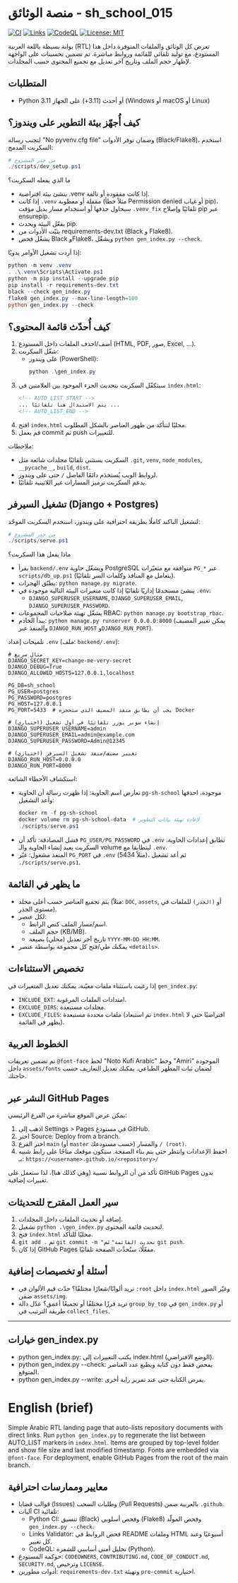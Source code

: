 # منصة الوثائق - sh_school_015

[![CI](https://github.com/mesuef1974/sh_school_015/actions/workflows/python-ci.yml/badge.svg)](https://github.com/mesuef1974/sh_school_015/actions/workflows/python-ci.yml)
[![Links](https://github.com/mesuef1974/sh_school_015/actions/workflows/links-validate.yml/badge.svg)](https://github.com/mesuef1974/sh_school_015/actions/workflows/links-validate.yml)
[![CodeQL](https://github.com/mesuef1974/sh_school_015/actions/workflows/codeql.yml/badge.svg)](https://github.com/mesuef1974/sh_school_015/actions/workflows/codeql.yml)
[![License: MIT](https://img.shields.io/badge/License-MIT-green.svg)](LICENSE)

بوابة بسيطة باللغة العربية (RTL) تعرض كل الوثائق والملفات المتوفرة داخل هذا المستودع، مع توليد تلقائي للقائمة وروابط مباشرة. تم تضمين تحسينات على الواجهة لإظهار حجم الملف وتاريخ آخر تعديل مع تجميع المحتوى حسب المجلدات.

## المتطلبات
- Python 3.11 أو أحدث (3.11+) على الجهاز (Windows أو macOS أو Linux)

## كيف أُجهّز بيئة التطوير على ويندوز؟
لتجنب رسالة "No pyvenv.cfg file" وضمان توفر الأدوات (Black/Flake8)، استخدم السكربت المدمج:

```powershell
# من جذر المشروع
./scripts/dev_setup.ps1
```

ما الذي يفعله السكربت؟
- ينشئ بيئة افتراضية .venv إذا كانت مفقودة أو تالفة.
- إذا كانت `.venv` مقفلة أو معطوبة (مثلاً خطأ Permission denied أو غياب pip)، سيحاول حذفها أو استخدام مسار بديل مؤقت `.venv_fix` تلقائيًا وإصلاح pip عبر ensurepip.
- يفعّل البيئة ويحدث pip.
- يثبّت الأدوات من requirements-dev.txt (Black و Flake8).
- يشغّل فحص Black وFlake8، ويشغّل `python gen_index.py --check`. 

إذا أردت تشغيل الأوامر يدويًا:
```powershell
python -m venv .venv
. .\.venv\Scripts\Activate.ps1
python -m pip install --upgrade pip
pip install -r requirements-dev.txt
black --check gen_index.py
flake8 gen_index.py --max-line-length=100
python gen_index.py --check
```

## كيف أُحدّث قائمة المحتوى؟
1. أضف/احذف الملفات داخل المستودع (HTML, PDF, صور, Excel, …).
2. شغّل السكربت:
   - على ويندوز (PowerShell):
     ```powershell
     python .\gen_index.py
     ```
3. سيتكفّل السكربت بتحديث الجزء الموجود بين العلامتين في `index.html`:
   ```html
   <!-- AUTO_LIST_START -->
   ... يتم الاستبدال هنا تلقائيًا ...
   <!-- AUTO_LIST_END -->
   ```
4. افتح `index.html` محليًا لتتأكد من ظهور العناصر بالشكل المطلوب.
5. قم بعمل commit ثم push للتغييرات.

ملاحظات:
- السكربت يستثني تلقائيًا مجلدات شائعة مثل `.git`, `venv`, `node_modules`, `__pycache__`, `build`, `dist`.
- لروابط الويب يُستخدَم دائمًا الفاصل `/` حتى على ويندوز.
- يدعم السكربت ترميز المسارات غير اللاتينية تلقائيًا.

## تشغيل السيرفر (Django + Postgres)
لتشغيل الباكند كاملًا بطريقة احترافية على ويندوز، استخدم السكربت الموحّد:

```powershell
# من جذر المشروع
./scripts/serve.ps1
```

ماذا يفعل هذا السكربت؟
- يقرأ `backend/.env` ويشغّل حاوية PostgreSQL متوافقة مع متغيّرات `PG_*` عبر `scripts/db_up.ps1` (يتعامل مع المنافذ وكلمات السر تلقائيًا).
- يطبّق الهجرات: `python manage.py migrate`.
- ينشئ مستخدمًا إداريًا تلقائيًا إذا كانت متغيرات البيئة التالية موجودة في `.env`:
  - `DJANGO_SUPERUSER_USERNAME`, `DJANGO_SUPERUSER_EMAIL`, `DJANGO_SUPERUSER_PASSWORD`.
- يشغّل تهيئة صلاحيات المجموعات RBAC: `python manage.py bootstrap_rbac`.
- يبدأ الخادم: `python manage.py runserver 0.0.0.0:8000` (يمكن تغيير المضيف والمنفذ عبر `DJANGO_RUN_HOST` و`DJANGO_RUN_PORT`).

تلميحات إعداد `.env` (ملف: `backend/.env`):
```env
# مثال سريع
DJANGO_SECRET_KEY=change-me-very-secret
DJANGO_DEBUG=True
DJANGO_ALLOWED_HOSTS=127.0.0.1,localhost

PG_DB=sh_school
PG_USER=postgres
PG_PASSWORD=postgres
PG_HOST=127.0.0.1
PG_PORT=5433  # يجب أن يطابق منفذ المضيف الذي ستحجزه Docker

# (اختياري) إنشاء سوبر يوزر تلقائيًا في أول تشغيل
DJANGO_SUPERUSER_USERNAME=admin
DJANGO_SUPERUSER_EMAIL=admin@example.com
DJANGO_SUPERUSER_PASSWORD=Admin@12345

# (اختياري) تغيير مضيف/منفذ تشغيل السيرفر
DJANGO_RUN_HOST=0.0.0.0
DJANGO_RUN_PORT=8000
```

استكشاف الأخطاء الشائعة:
- تعارض اسم الحاوية: إذا ظهرت رسالة أن الحاوية `pg-sh-school` موجودة، احذفها وأعد التشغيل:
  ```powershell
  docker rm -f pg-sh-school
  docker volume rm pg-sh-school-data  # لإعادة تهيئة بيانات التطوير
  ./scripts/serve.ps1
  ```
- فشل المصادقة: تأكد أن `PG_USER/PG_PASSWORD` في `.env` تطابق إعدادات الحاوية. السكربت يعيد إنشاء الحاوية والـ volume ليتطابقا مع `.env`.
- المنفذ مشغول: غيّر `PG_PORT` في `.env` (مثلاً 5434)، ثم أعد تشغيل `./scripts/serve.ps1`.

## ما يظهر في القائمة
- يتم تجميع العناصر حسب أعلى مجلد (مثلاً: `DOC`, `assets`, أو `(الجذر)` للملفات في مستوى الجذر).
- لكل عنصر:
  - اسم/مسار الملف كنص الرابط.
  - حجم الملف (KB/MB).
  - تاريخ آخر تعديل (محلي) بصيغة `YYYY-MM-DD HH:MM`.
- يمكنك طي/فتح كل مجموعة بواسطة عنصر `<details>`. 

## تخصيص الاستثناءات
إذا رغبت باستثناء ملفات معيّنة، يمكنك تعديل المتغيرات في `gen_index.py`:
- `INCLUDE_EXT`: امتدادات الملفات المرغوبة.
- `EXCLUDE_DIRS`: مجلدات مستبعدة.
- `EXCLUDE_FILES`: ملفات محددة مستبعدة (تم استبعاد `index.html` افتراضيًا حتى لا يظهر في القائمة).

## الخطوط العربية
تم تضمين تعريفات `@font-face` لخط "Noto Kufi Arabic" وخط "Amiri" الموجودة داخل `assets/fonts` لضمان ثبات المظهر الطباعي. يمكنك تعديل التعاريف حسب حاجتك.

## النشر عبر GitHub Pages
يمكن عرض الموقع مباشرة من الفرع الرئيسي:
1. اذهب إلى Settings > Pages في مستودع GitHub.
2. اختر Source: Deploy from a branch.
3. اختر الفرع `main` (أو `master` حسب مستودعك) والمسار `/ (root)`.
4. احفظ الإعدادات وانتظر حتى يتم بناء الصفحة. سيكون موقعك متاحًا على رابط شبيه بـ:
   `https://<username>.github.io/<repository>/`

تأكد من أن الروابط نسبية (وهي كذلك هنا)، لذا ستعمل على GitHub Pages بدون تغييرات إضافية.

## سير العمل المقترح للتحديثات
1. إضافة أو تحديث الملفات داخل المجلدات.
2. تشغيل `python .\gen_index.py` لتحديث قائمة المحتوى.
3. فتح `index.html` محليًا للتأكد.
4. `git add .` ثم `git commit -m "تحديث القائمة"` ثم `git push`.
5. إذا كان GitHub Pages مفعّلًا، ستُحدَّث الصفحة تلقائيًا.

## أسئلة أو تخصيصات إضافية
- تريد ألوانًا/شعارًا مختلفًا؟ حدّث قيم الألوان في `:root` داخل `index.html` وغيّر الصور ضمن `assets/img`.
- تريد فرزًا مختلفًا أو تجميعًا أعمق؟ عدّل دالة `group_by_top` في `gen_index.py` أو طريقة الترتيب في `collect_files`.

---

## خيارات gen_index.py
- python gen_index.py: يكتب التغييرات إلى index.html (الوضع الافتراضي).
- python gen_index.py --check: يفحص فقط دون كتابة ويطبع عدد العناصر المتوقع.
- python gen_index.py --write: يفرض الكتابة حتى عند تمرير راية أخرى.

# English (brief)
Simple Arabic RTL landing page that auto-lists repository documents with direct links. Run `python gen_index.py` to regenerate the list between AUTO_LIST markers in `index.html`. Items are grouped by top-level folder and show file size and last modified timestamp. Fonts are embedded via `@font-face`. For deployment, enable GitHub Pages from the root of the main branch.

## معايير وممارسات احترافية
- قوالب قضايا (Issues) وطلبات السحب (Pull Requests) بالعربية ضمن `.github`.
- آليات CI تلقائية:
  - Python CI: تنسيق (Black) وفحص أسلوبي (Flake8) وفحص المولّد `gen_index.py --check`.
  - Links Validator: فحص الروابط في README وملفات HTML أسبوعيًا وعند كل تغيير.
  - CodeQL: تحليل أمني أساسي للشفرة (Python).
- حوكمة المستودع: `CODEOWNERS`, `CONTRIBUTING.md`, `CODE_OF_CONDUCT.md`, `SECURITY.md`, وترخيص `LICENSE`.
- أدوات مطورين: `requirements-dev.txt` وتهيئة `pre-commit` اختيارية.